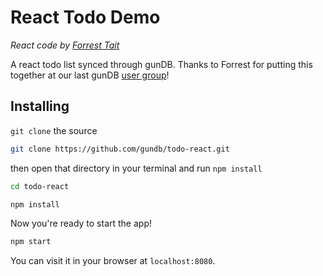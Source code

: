 # React Todo Demo
*React code by [Forrest Tait](https://github.com/forrestjt)*

A react todo list synced through gunDB. Thanks to Forrest for putting this together at our last gunDB [user group](http://www.meetup.com/GUN-User-Group/)!

## Installing
`git clone` the source

```sh
git clone https://github.com/gundb/todo-react.git
```

then open that directory in your terminal and run `npm install`

```sh
cd todo-react

npm install
```

Now you're ready to start the app!

```sh
npm start
```

You can visit it in your browser at `localhost:8080`.
